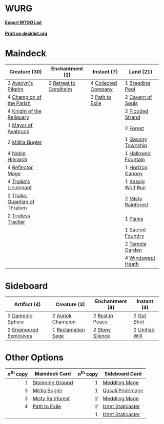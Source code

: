 # WURG

#### [Export MTGO List](../collection/WURG/WURG.txt)
#### [Print on decklist.org](http://decklist.org/?deckmain=3%09Avacyn's%20Pilgrim%0A1%09Breeding%20Pool%0A2%09Cavern%20of%20Souls%0A4%09Champion%20of%20the%20Parish%0A4%09Collected%20Company%0A2%09Flooded%20Strand%0A2%09Forest%0A1%09Gavony%20Township%0A1%09Hallowed%20Fountain%0A1%09Horizon%20Canopy%0A1%09Kessig%20Wolf%20Run%0A4%09Knight%20of%20the%20Reliquary%0A1%09Mayor%20of%20Avabruck%0A2%09Militia%20Bugler%0A2%09Misty%20Rainforest%0A4%09Noble%20Hierarch%0A3%09Path%20to%20Exile%0A1%09Plains%0A4%09Reflector%20Mage%0A2%09Retreat%20to%20Coralhelm%0A1%09Sacred%20Foundry%0A2%09Temple%20Garden%0A4%09Thalia's%20Lieutenant%0A2%09Thalia,%20Guardian%20of%20Thraben%0A2%09Tireless%20Tracker%0A4%09Windswept%20Heath&deckside=2%09Auriok%20Champion%0A2%09Damping%20Sphere%0A2%09Engineered%20Explosives%0A2%09Gut%20Shot%0A1%09Reclamation%20Sage%0A2%09Rest%20in%20Peace%0A2%09Stony%20Silence%0A2%09Unified%20Will)
# Maindeck

|                                             Creature (30)                                              |                                         Enchantment (2)                                         |                                         Instant (7)                                          |                                          Land (21)                                           |
|--------------------------------------------------------------------------------------------------------|-------------------------------------------------------------------------------------------------|----------------------------------------------------------------------------------------------|----------------------------------------------------------------------------------------------|
|3 [Avacyn's Pilgrim](http://gatherer.wizards.com/Pages/Card/Details.aspx?multiverseid=425944)           |2 [Retreat to Coralhelm](http://gatherer.wizards.com/Pages/Card/Details.aspx?multiverseid=402006)|4 [Collected Company](http://gatherer.wizards.com/Pages/Card/Details.aspx?multiverseid=394519)|1 [Breeding Pool](http://gatherer.wizards.com/Pages/Card/Details.aspx?multiverseid=405095)    |
|4 [Champion of the Parish](http://gatherer.wizards.com/Pages/Card/Details.aspx?multiverseid=409580)     |                                                                                                 |3 [Path to Exile](http://gatherer.wizards.com/Pages/Card/Details.aspx?multiverseid=370408)    |2 [Cavern of Souls](http://gatherer.wizards.com/Pages/Card/Details.aspx?multiverseid=426057)  |
|4 [Knight of the Reliquary](http://gatherer.wizards.com/Pages/Card/Details.aspx?multiverseid=370379)    |                                                                                                 |                                                                                              |2 [Flooded Strand](http://gatherer.wizards.com/Pages/Card/Details.aspx?multiverseid=405098)   |
|1 [Mayor of Avabruck](http://gatherer.wizards.com/Pages/Card/Details.aspx?multiverseid=222189)          |                                                                                                 |                                                                                              |2 [Forest](http://gatherer.wizards.com/Pages/Card/Details.aspx?multiverseid=439605)           |
|2 [Militia Bugler](http://gatherer.wizards.com/Pages/Card/Details.aspx?multiverseid=447165)             |                                                                                                 |                                                                                              |1 [Gavony Township](http://gatherer.wizards.com/Pages/Card/Details.aspx?multiverseid=233242)  |
|4 [Noble Hierarch](http://gatherer.wizards.com/Pages/Card/Details.aspx?multiverseid=397709)             |                                                                                                 |                                                                                              |1 [Hallowed Fountain](http://gatherer.wizards.com/Pages/Card/Details.aspx?multiverseid=405100)|
|4 [Reflector Mage](http://gatherer.wizards.com/Pages/Card/Details.aspx?multiverseid=407667)             |                                                                                                 |                                                                                              |1 [Horizon Canopy](http://gatherer.wizards.com/Pages/Card/Details.aspx?multiverseid=438806)   |
|4 [Thalia's Lieutenant](http://gatherer.wizards.com/Pages/Card/Details.aspx?multiverseid=409783)        |                                                                                                 |                                                                                              |1 [Kessig Wolf Run](http://gatherer.wizards.com/Pages/Card/Details.aspx?multiverseid=373323)  |
|2 [Thalia, Guardian of Thraben](http://gatherer.wizards.com/Pages/Card/Details.aspx?multiverseid=442025)|                                                                                                 |                                                                                              |2 [Misty Rainforest](http://gatherer.wizards.com/Pages/Card/Details.aspx?multiverseid=426065) |
|2 [Tireless Tracker](http://gatherer.wizards.com/Pages/Card/Details.aspx?multiverseid=409997)           |                                                                                                 |                                                                                              |1 [Plains](http://gatherer.wizards.com/Pages/Card/Details.aspx?multiverseid=439601)           |
|                                                                                                        |                                                                                                 |                                                                                              |1 [Sacred Foundry](http://gatherer.wizards.com/Pages/Card/Details.aspx?multiverseid=405106)   |
|                                                                                                        |                                                                                                 |                                                                                              |2 [Temple Garden](http://gatherer.wizards.com/Pages/Card/Details.aspx?multiverseid=405112)    |
|                                                                                                        |                                                                                                 |                                                                                              |4 [Windswept Heath](http://gatherer.wizards.com/Pages/Card/Details.aspx?multiverseid=405115)  |


# Sideboard

|                                           Artifact (4)                                           |                                        Creature (3)                                         |                                     Enchantment (4)                                      |                                       Instant (4)                                       |
|--------------------------------------------------------------------------------------------------|---------------------------------------------------------------------------------------------|------------------------------------------------------------------------------------------|-----------------------------------------------------------------------------------------|
|2 [Damping Sphere](http://gatherer.wizards.com/Pages/Card/Details.aspx?multiverseid=443101)       |2 [Auriok Champion](http://gatherer.wizards.com/Pages/Card/Details.aspx?multiverseid=438575) |2 [Rest in Peace](http://gatherer.wizards.com/Pages/Card/Details.aspx?multiverseid=442021)|2 [Gut Shot](http://gatherer.wizards.com/Pages/Card/Details.aspx?multiverseid=397673)    |
|2 [Engineered Explosives](http://gatherer.wizards.com/Pages/Card/Details.aspx?multiverseid=370549)|1 [Reclamation Sage](http://gatherer.wizards.com/Pages/Card/Details.aspx?multiverseid=430359)|2 [Stony Silence](http://gatherer.wizards.com/Pages/Card/Details.aspx?multiverseid=425850)|2 [Unified Will](http://gatherer.wizards.com/Pages/Card/Details.aspx?multiverseid=193456)|


# Other Options

|*n*<sup>th</sup> copy|                                       Maindeck Card                                       |*n*<sup>th</sup> copy|                                       Sideboard Card                                       |
|--------------------:|-------------------------------------------------------------------------------------------|--------------------:|--------------------------------------------------------------------------------------------|
|                    1|[Stomping Ground](http://gatherer.wizards.com/Pages/Card/Details.aspx?multiverseid=405110) |                    1|[Meddling Mage](http://gatherer.wizards.com/Pages/Card/Details.aspx?multiverseid=26591)     |
|                    3|[Militia Bugler](http://gatherer.wizards.com/Pages/Card/Details.aspx?multiverseid=447165)  |                    1|[Qasali Pridemage](http://gatherer.wizards.com/Pages/Card/Details.aspx?multiverseid=249405) |
|                    3|[Misty Rainforest](http://gatherer.wizards.com/Pages/Card/Details.aspx?multiverseid=426065)|                    2|[Meddling Mage](http://gatherer.wizards.com/Pages/Card/Details.aspx?multiverseid=26591)     |
|                    4|[Path to Exile](http://gatherer.wizards.com/Pages/Card/Details.aspx?multiverseid=370408)   |                    2|[Izzet Staticaster](http://gatherer.wizards.com/Pages/Card/Details.aspx?multiverseid=253638)|
|                     |                                                                                           |                    1|[Izzet Staticaster](http://gatherer.wizards.com/Pages/Card/Details.aspx?multiverseid=253638)|

